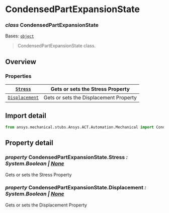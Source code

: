 <a id="condensedpartexpansionstate"></a>

# CondensedPartExpansionState

<a id="CondensedPartExpansionState"></a>

### *class* CondensedPartExpansionState

Bases: [`object`](https://docs.python.org/3/library/functions.html#object)

> CondensedPartExpansionState class.

> <!-- !! processed by numpydoc !! -->

<a id="overview"></a>

## Overview

### Properties

| [`Stress`](#CondensedPartExpansionState.Stress)                   | Gets or sets the Stress Property       |
|-------------------------------------------------------------------|----------------------------------------|
| [`Displacement`](BoundaryConditions/Displacement.md#Displacement) | Gets or sets the Displacement Property |

<a id="import-detail"></a>

## Import detail

```python
from ansys.mechanical.stubs.Ansys.ACT.Automation.Mechanical import CondensedPartExpansionState
```

<a id="property-detail"></a>

## Property detail

<a id="CondensedPartExpansionState.Stress"></a>

### *property* CondensedPartExpansionState.Stress *: System.Boolean | [None](https://docs.python.org/3/library/constants.html#None)*

Gets or sets the Stress Property

<!-- !! processed by numpydoc !! -->

<a id="CondensedPartExpansionState.Displacement"></a>

### *property* CondensedPartExpansionState.Displacement *: System.Boolean | [None](https://docs.python.org/3/library/constants.html#None)*

Gets or sets the Displacement Property

<!-- !! processed by numpydoc !! -->
